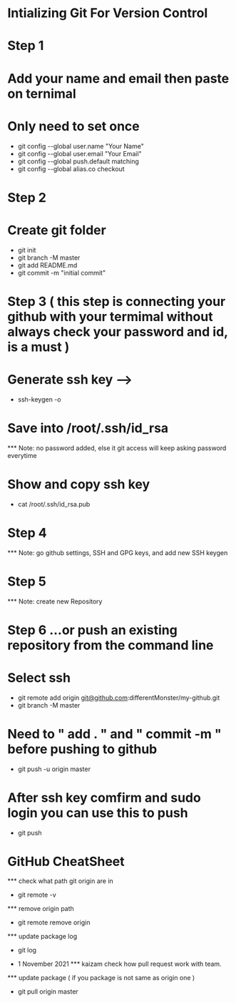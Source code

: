 # Intializing Git For Version Control

# Step 1
# Add your name and email then paste on ternimal
# Only need to set once
* git config --global user.name "Your Name"
* git config --global user.email "Your Email"
* git config --global push.default matching
* git config --global alias.co checkout

# Step 2
# Create git folder
* git init
* git branch -M master
* git add README.md
* git commit -m "initial commit"

# Step 3 ( this step is connecting your github with your termimal without always check your password and id, is a must )
# Generate ssh key -->
* ssh-keygen -o
# Save into /root/.ssh/id_rsa
*** Note: no password added, else it git access will keep asking password everytime
# Show and copy ssh key
* cat /root/.ssh/id_rsa.pub

# Step 4
*** Note: go github settings, SSH and GPG keys, and add new SSH keygen

# Step 5
*** Note: create new Repository

# Step 6 …or push an existing repository from the command line
# Select ssh
* git remote add origin git@github.com:differentMonster/my-github.git
* git branch -M master
# Need to " add . "  and " commit -m " before pushing to github
* git push -u origin master
# After ssh key comfirm and sudo login you can use this to push
* git push


# GitHub CheatSheet
*** check what path git origin are in
* git remote -v

*** remove origin path
* git remote remove origin

*** update package log
* git log

- 1 November 2021
*** kaizam check how pull request work with team.

*** update package ( if you package is not same as origin one )
* git pull origin master
